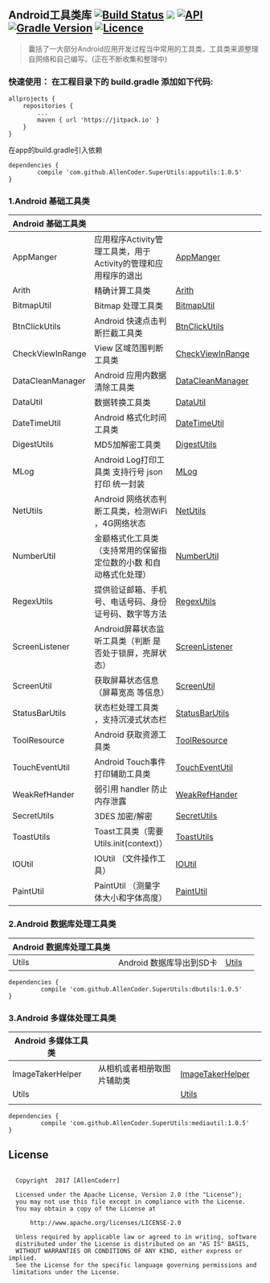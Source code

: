 

##  Android工具类库 [![Build Status](https://travis-ci.org/AllenCoder/SuperUtils.svg?branch=master)](https://travis-ci.org/AllenCoder/SuperUtils) [![](https://jitpack.io/v/AllenCoder/SuperUtils.svg)](https://jitpack.io/#AllenCoder/SuperUtils)  [![API](https://img.shields.io/badge/API-14%2B-blue.svg?style=flat)](https://android-arsenal.com/api?level=14) [![Gradle Version](https://img.shields.io/badge/gradle-3.4-green.svg)](https://docs.gradle.org/current/release-notes) [![Licence](https://img.shields.io/badge/licence-Apache-blue.svg)](http://www.apache.org/licenses/LICENSE-2.0)
  
>囊括了一大部分Android应用开发过程当中常用的工具类。工具类来源整理自网络和自己编写。(正在不断收集和整理中)



### 快速使用： 在工程目录下的 build.gradle 添加如下代码:


```
allprojects {
    repositories {
        ...
        maven { url 'https://jitpack.io' }
    }
}

```

在app的build.gradle引入依赖

```
dependencies {
        compile 'com.github.AllenCoder.SuperUtils:apputils:1.0.5'
}
```

### 1.Android 基础工具类

| Android 基础工具类 |                                                                |     |     |
| ------------------ | -------------------------------------------------------------- | --- | --- |
| AppManger          | 应用程序Activity管理工具类，用于Activity的管理和应用程序的退出 |  [AppManger][1]   |     |
| Arith              | 精确计算工具类                                                 |   [Arith][2]   |     |
| BitmapUtil         | Bitmap 处理工具类                                              |   [BitmapUtil][3]   |     |
| BtnClickUtils          |Android 快速点击判断拦截工具类 | [BtnClickUtils][4]     |     |
| CheckViewInRange              | View 区域范围判断工具类                                                 |  [CheckViewInRange][5]    |     |
| DataCleanManager         | Android 应用内数据清除工具类                                              |    [DataCleanManager][6]  |     |
| DataUtil          |数据转换工具类 |   [DataUtil][7]   |     |
| DateTimeUtil              | Android 格式化时间工具类                                                 |  [DateTimeUtil][8]    |     |
| DigestUtils         |MD5加解密工具类                                           |    [DigestUtils][9]  |     |
| MLog          | Android Log打印工具类 支持行号 json打印 统一封装|    [MLog][11]  |     |
| NetUtils              | Android 网络状态判断工具类，检测WiFi ，4G网络状态                                                 |    [NetUtils][12]  |     |
| NumberUtil         |  金额格式化工具类（支持常用的保留指定位数的小数 和自动格式化处理）                                           |   [NumberUtil][13]   |     |
| RegexUtils          |提供验证邮箱、手机号、电话号码、身份证号码、数字等方法|    [RegexUtils][14]  |     |
| ScreenListener              | Android屏幕状态监听工具类（判断 是否处于锁屏，亮屏状态）                                                 |   [ScreenListener][15]   |     |
| ScreenUtil         |  获取屏幕状态信息 （屏幕宽高 等信息）                                        |    [ScreenUtil][16]  |     |
| StatusBarUtils          |状态栏处理工具类 ，支持沉浸式状态栏|    [StatusBarUtils][17]  |     |
| ToolResource              | Android 获取资源工具类                                                 |  [ToolResource][18]    |     |
| TouchEventUtil         |  Android Touch事件打印辅助工具类                                      |    [TouchEventUtil][19]  |     |
| WeakRefHander         | 弱引用 handler 防止内存泄露                                     |    [WeakRefHander][23]  |     |
| SecretUtils         |  3DES 加密/解密                                      |    [SecretUtils][24]  |     |
| ToastUtils         |  Toast工具类（需要Utils.init(context)）                                      |    [ToastUtils][25]  |     |
| IOUtil         |  IOUtil （文件操作工具）                                      |    [IOUtil][26]  |     |
| PaintUtil         |  PaintUtil （测量字体大小和字体高度）                                      |    [PaintUtil][27]  |     |


### 2.Android 数据库处理工具类

| Android 数据库处理工具类 |                          |     |     |
| ------------------------ | ------------------------ | --- | --- |
| Utils                    | Android 数据库导出到SD卡 |  [Utils][20]   |     |


```
dependencies {
         compile 'com.github.AllenCoder.SuperUtils:dbutils:1.0.5'
}
```

### 3.Android 多媒体处理工具类

| Android 多媒体工具类 |                            |     |     |
| -------------------- | -------------------------- | --- | --- |
| ImageTakerHelper     | 从相机或者相册取图片辅助类 |  [ImageTakerHelper][21]   |     |
| Utils                |                            | [Utils][22]    |     |
|                      |                            |     |     |

```
dependencies {
         compile 'com.github.AllenCoder.SuperUtils:mediautil:1.0.5'
}

```
## License

```

  Copyright  2017 [AllenCoderr]
 
  Licensed under the Apache License, Version 2.0 (the "License");
  you may not use this file except in compliance with the License.
  You may obtain a copy of the License at
 
      http://www.apache.org/licenses/LICENSE-2.0
 
  Unless required by applicable law or agreed to in writing, software
  distributed under the License is distributed on an "AS IS" BASIS,
  WITHOUT WARRANTIES OR CONDITIONS OF ANY KIND, either express or implied.
  See the License for the specific language governing permissions and
 limitations under the License.

```


  [1]: https://github.com/AllenCoder/SuperUtils/blob/master/apputils/src/main/java/com/allen/apputils/AppManger.java
  [2]: https://github.com/AllenCoder/SuperUtils/blob/master/apputils/src/main/java/com/allen/apputils/Arith.java
  [3]: https://github.com/AllenCoder/SuperUtils/blob/master/apputils/src/main/java/com/allen/apputils/BitmapUtil.java
  [4]: https://github.com/AllenCoder/SuperUtils/blob/master/apputils/src/main/java/com/allen/apputils/BtnClickUtils.java
  [5]: https://github.com/AllenCoder/SuperUtils/blob/master/apputils/src/main/java/com/allen/apputils/CheckViewInRange.java
  [6]: https://github.com/AllenCoder/SuperUtils/blob/master/apputils/src/main/java/com/allen/apputils/DataCleanManager.java
  [7]: https://github.com/AllenCoder/SuperUtils/blob/master/apputils/src/main/java/com/allen/apputils/DataUtil.java
  [8]: https://github.com/AllenCoder/SuperUtils/blob/master/apputils/src/main/java/com/allen/apputils/DateTimeUtil.java
  [9]: https://github.com/AllenCoder/SuperUtils/blob/master/apputils/src/main/java/com/allen/apputils/DigestUtils.java
  [10]: https://github.com/AllenCoder/SuperUtils/blob/master/apputils/src/main/java/com/allen/apputils/DataCleanManager.java
  [11]: https://github.com/AllenCoder/SuperUtils/blob/master/apputils/src/main/java/com/allen/apputils/MLog.java
  [12]: https://github.com/AllenCoder/SuperUtils/blob/master/apputils/src/main/java/com/allen/apputils/NetUtils.java
  [13]: https://github.com/AllenCoder/SuperUtils/blob/master/apputils/src/main/java/com/allen/apputils/NumberUtil.java
  [14]: https://github.com/AllenCoder/SuperUtils/blob/master/apputils/src/main/java/com/allen/apputils/RegexUtils.java
  [15]: https://github.com/AllenCoder/SuperUtils/blob/master/apputils/src/main/java/com/allen/apputils/ScreenListener.java
  [16]: https://github.com/AllenCoder/SuperUtils/blob/master/apputils/src/main/java/com/allen/apputils/ScreenUtil.java
  [17]: https://github.com/AllenCoder/SuperUtils/blob/master/apputils/src/main/java/com/allen/apputils/StatusBarUtils.java
  [18]: https://github.com/AllenCoder/SuperUtils/blob/master/apputils/src/main/java/com/allen/apputils/ToolResource.java
  [19]: https://github.com/AllenCoder/SuperUtils/blob/master/apputils/src/main/java/com/allen/apputils/TouchEventUtil.java
  [20]: https://github.com/AllenCoder/SuperUtils/blob/master/dbutils/src/main/java/com/allen/dbutils/Utils.java
  [21]: https://github.com/AllenCoder/SuperUtils/blob/master/mediautil/src/main/java/com/allen/mediautil/ImageTakerHelper.java
  [22]: https://github.com/AllenCoder/SuperUtils/blob/master/mediautil/src/main/java/com/allen/mediautil/Utils.java
  [23]: https://github.com/AllenCoder/SuperUtils/blob/master/apputils/src/main/java/com/allen/apputils/WeakRefHander.java
  [24]: https://github.com/AllenCoder/SuperUtils/blob/master/apputils/src/main/java/com/allen/apputils/SecretUtils.java
   [25]: https://github.com/AllenCoder/SuperUtils/blob/master/apputils/src/main/java/com/allen/apputils/ToastUtils.java
   [26]: https://github.com/AllenCoder/SuperUtils/blob/master/apputils/src/main/java/com/allen/apputils/IOUtil.java
   [27]: https://github.com/AllenCoder/SuperUtils/blob/master/apputils/src/main/java/com/allen/apputils/PaintUtil.java
